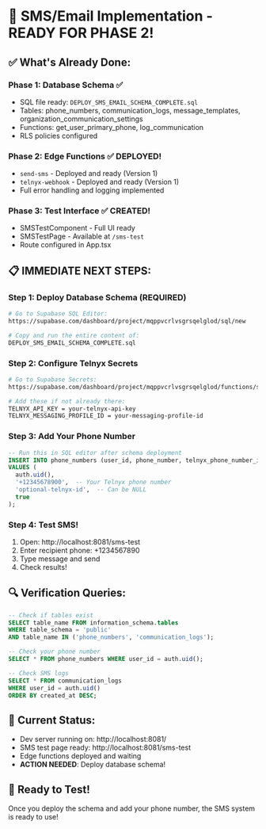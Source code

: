 # 🚀 SMS/Email Implementation - READY FOR PHASE 2!

## ✅ What's Already Done:

### Phase 1: Database Schema ✅
- SQL file ready: `DEPLOY_SMS_EMAIL_SCHEMA_COMPLETE.sql`
- Tables: phone_numbers, communication_logs, message_templates, organization_communication_settings
- Functions: get_user_primary_phone, log_communication
- RLS policies configured

### Phase 2: Edge Functions ✅ DEPLOYED!
- `send-sms` - Deployed and ready (Version 1)
- `telnyx-webhook` - Deployed and ready (Version 1)
- Full error handling and logging implemented

### Phase 3: Test Interface ✅ CREATED!
- SMSTestComponent - Full UI ready
- SMSTestPage - Available at `/sms-test`
- Route configured in App.tsx

## 📋 IMMEDIATE NEXT STEPS:

### Step 1: Deploy Database Schema (REQUIRED)
```bash
# Go to Supabase SQL Editor:
https://supabase.com/dashboard/project/mqppvcrlvsgrsqelglod/sql/new

# Copy and run the entire content of:
DEPLOY_SMS_EMAIL_SCHEMA_COMPLETE.sql
```

### Step 2: Configure Telnyx Secrets
```bash
# Go to Supabase Secrets:
https://supabase.com/dashboard/project/mqppvcrlvsgrsqelglod/functions/secrets

# Add these if not already there:
TELNYX_API_KEY = your-telnyx-api-key
TELNYX_MESSAGING_PROFILE_ID = your-messaging-profile-id
```

### Step 3: Add Your Phone Number
```sql
-- Run this in SQL editor after schema deployment
INSERT INTO phone_numbers (user_id, phone_number, telnyx_phone_number_id, is_primary)
VALUES (
  auth.uid(), 
  '+12345678900',  -- Your Telnyx phone number
  'optional-telnyx-id',  -- Can be NULL
  true
);
```

### Step 4: Test SMS!
1. Open: http://localhost:8081/sms-test
2. Enter recipient phone: +1234567890
3. Type message and send
4. Check results!

## 🔍 Verification Queries:

```sql
-- Check if tables exist
SELECT table_name FROM information_schema.tables 
WHERE table_schema = 'public' 
AND table_name IN ('phone_numbers', 'communication_logs');

-- Check your phone number
SELECT * FROM phone_numbers WHERE user_id = auth.uid();

-- Check SMS logs
SELECT * FROM communication_logs 
WHERE user_id = auth.uid() 
ORDER BY created_at DESC;
```

## 🎯 Current Status:
- Dev server running on: http://localhost:8081/
- SMS test page ready: http://localhost:8081/sms-test
- Edge functions deployed and waiting
- **ACTION NEEDED**: Deploy database schema!

## 📱 Ready to Test!
Once you deploy the schema and add your phone number, the SMS system is ready to use!

